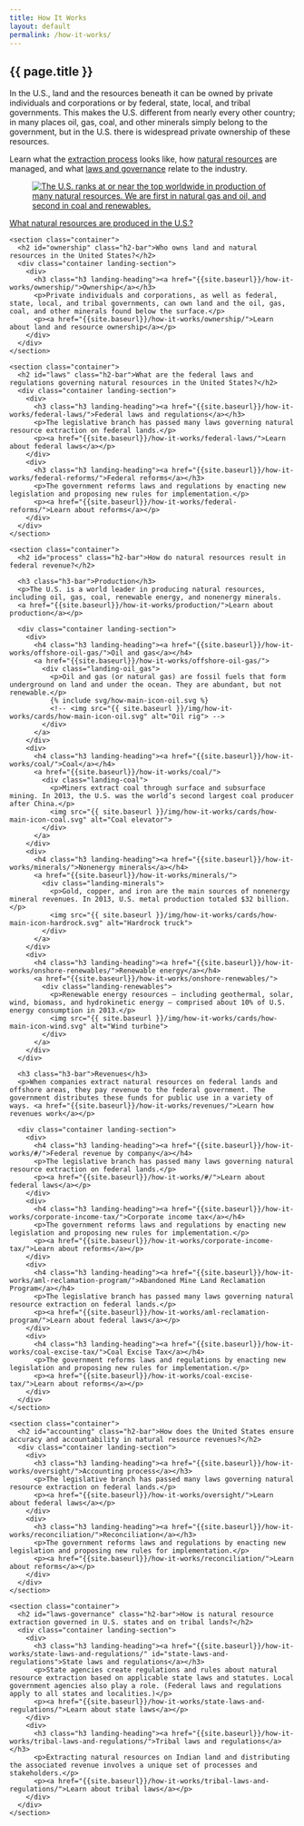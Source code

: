 ```yaml
---
title: How It Works
layout: default
permalink: /how-it-works/
---
```


<section class="slab-delta">
  <div class="container-page-wrapper landing-section_top ribbon ribbon-column">
    <div class="container-left-8 ribbon-hero ribbon-hero-column">
      <h1>{{ page.title }}</h1>
      <p class="ribbon-hero-description">In the U.S., land and the resources beneath it can be owned by private individuals and corporations or by federal, state, local, and tribal governments. This makes the U.S. different from nearly every other country; in many places oil, gas, coal, and other minerals simply belong to the government, but in the U.S. there is widespread private ownership of these resources.</p>
      <p class="ribbon-hero-description">Learn what the <a href="#process">extraction process</a> looks like, how <a href="#natural-resources">natural resources</a> are managed, and what <a href="#laws-governance">laws and governance</a> relate to the industry.</p>
    </div>
    <div class="container-right-4 ribbon-card-column ribbon-card-has-image ribbon-card">
      <figure class="ribbon-card-top">
        <a href="{{site.baseurl}}/how-it-works/production/">
          <img class="ribbon-card-image" src="{{ site.baseurl }}/img/howitworks-landing-intro.png" alt="The U.S. ranks at or near the top worldwide in production of many natural resources. We are first in natural gas and oil, and second in coal and renewables.">
        </a>
      </figure>
      <figcaption class="ribbon-card-bottom"><a href="{{site.baseurl}}/how-it-works/production/" class="link-alpha">What natural resources are produced in the U.S.?</a></figcaption>
    </div>
  </div>
</section>

<section class="container-page-wrapper landing-wrapper">
  
  <article class="container-left-9">
  
    <section class="container">
      <h2 id="ownership" class="h2-bar">Who owns land and natural resources in the United States?</h2>
      <div class="container landing-section">
        <div>
          <h3 class="h3 landing-heading"><a href="{{site.baseurl}}/how-it-works/ownership/">Ownership</a></h3>
          <p>Private individuals and corporations, as well as federal, state, local, and tribal governments, can own land and the oil, gas, coal, and other minerals found below the surface.</p>
          <p><a href="{{site.baseurl}}/how-it-works/ownership/">Learn about land and resource ownership</a></p>
        </div>
      </div>
    </section>
    
    <section class="container">
      <h2 id="laws" class="h2-bar">What are the federal laws and regulations governing natural resources in the United States?</h2>
      <div class="container landing-section">
        <div>
          <h3 class="h3 landing-heading"><a href="{{site.baseurl}}/how-it-works/federal-laws/">Federal laws and regulations</a></h3>
          <p>The legislative branch has passed many laws governing natural resource extraction on federal lands.</p>
          <p><a href="{{site.baseurl}}/how-it-works/federal-laws/">Learn about federal laws</a></p>
        </div>
        <div>
          <h3 class="h3 landing-heading"><a href="{{site.baseurl}}/how-it-works/federal-reforms/">Federal reforms</a></h3>
          <p>The government reforms laws and regulations by enacting new legislation and proposing new rules for implementation.</p>
          <p><a href="{{site.baseurl}}/how-it-works/federal-reforms/">Learn about reforms</a></p>
        </div>
      </div>
    </section>
    
    <section class="container">
      <h2 id="process" class="h2-bar">How do natural resources result in federal revenue?</h2>
      
      <h3 class="h3-bar">Production</h3>
      <p>The U.S. is a world leader in producing natural resources, including oil, gas, coal, renewable energy, and nonenergy minerals.
      <a href="{{site.baseurl}}/how-it-works/production/">Learn about production</a></p>
      
      <div class="container landing-section">
        <div>
          <h4 class="h3 landing-heading"><a href="{{site.baseurl}}/how-it-works/offshore-oil-gas/">Oil and gas</a></h4>
          <a href="{{site.baseurl}}/how-it-works/offshore-oil-gas/">
            <div class="landing-oil_gas">
              <p>Oil and gas (or natural gas) are fossil fuels that form underground on land and under the ocean. They are abundant, but not renewable.</p>
              {% include svg/how-main-icon-oil.svg %}
              <!-- <img src="{{ site.baseurl }}/img/how-it-works/cards/how-main-icon-oil.svg" alt="Oil rig"> -->
            </div>
          </a>
        </div>
        <div>
          <h4 class="h3 landing-heading"><a href="{{site.baseurl}}/how-it-works/coal/">Coal</a></h4>
          <a href="{{site.baseurl}}/how-it-works/coal/">
            <div class="landing-coal">
              <p>Miners extract coal through surface and subsurface mining. In 2013, the U.S. was the world’s second largest coal producer after China.</p>
              <img src="{{ site.baseurl }}/img/how-it-works/cards/how-main-icon-coal.svg" alt="Coal elevator">
            </div>
          </a>
        </div>
        <div>
          <h4 class="h3 landing-heading"><a href="{{site.baseurl}}/how-it-works/minerals/">Nonenergy minerals</a></h4>
          <a href="{{site.baseurl}}/how-it-works/minerals/">
            <div class="landing-minerals">
              <p>Gold, copper, and iron are the main sources of nonenergy mineral revenues. In 2013, U.S. metal production totaled $32 billion.</p>
              <img src="{{ site.baseurl }}/img/how-it-works/cards/how-main-icon-hardrock.svg" alt="Hardrock truck">
            </div>
          </a>
        </div>
        <div>
          <h4 class="h3 landing-heading"><a href="{{site.baseurl}}/how-it-works/onshore-renewables/">Renewable energy</a></h4>
          <a href="{{site.baseurl}}/how-it-works/onshore-renewables/">
            <div class="landing-renewables">
              <p>Renewable energy resources — including geothermal, solar, wind, biomass, and hydrokinetic energy — comprised about 10% of U.S. energy consumption in 2013.</p>
              <img src="{{ site.baseurl }}/img/how-it-works/cards/how-main-icon-wind.svg" alt="Wind turbine">
            </div>
          </a>
        </div>
      </div>
      
      <h3 class="h3-bar">Revenues</h3>
      <p>When companies extract natural resources on federal lands and offshore areas, they pay revenue to the federal government. The government distributes these funds for public use in a variety of ways. <a href="{{site.baseurl}}/how-it-works/revenues/">Learn how revenues work</a></p>
      
      <div class="container landing-section">
        <div>
          <h4 class="h3 landing-heading"><a href="{{site.baseurl}}/how-it-works/#/">Federal revenue by company</a></h4>
          <p>The legislative branch has passed many laws governing natural resource extraction on federal lands.</p>
          <p><a href="{{site.baseurl}}/how-it-works/#/">Learn about federal laws</a></p>
        </div>
        <div>
          <h4 class="h3 landing-heading"><a href="{{site.baseurl}}/how-it-works/corporate-income-tax/">Corporate income tax</a></h4>
          <p>The government reforms laws and regulations by enacting new legislation and proposing new rules for implementation.</p>
          <p><a href="{{site.baseurl}}/how-it-works/corporate-income-tax/">Learn about reforms</a></p>
        </div>
        <div>
          <h4 class="h3 landing-heading"><a href="{{site.baseurl}}/how-it-works/aml-reclamation-program/">Abandoned Mine Land Reclamation Program</a></h4>
          <p>The legislative branch has passed many laws governing natural resource extraction on federal lands.</p>
          <p><a href="{{site.baseurl}}/how-it-works/aml-reclamation-program/">Learn about federal laws</a></p>
        </div>
        <div>
          <h4 class="h3 landing-heading"><a href="{{site.baseurl}}/how-it-works/coal-excise-tax/">Coal Excise Tax</a></h4>
          <p>The government reforms laws and regulations by enacting new legislation and proposing new rules for implementation.</p>
          <p><a href="{{site.baseurl}}/how-it-works/coal-excise-tax/">Learn about reforms</a></p>
        </div>
      </div>
    </section>
    
    <section class="container">
      <h2 id="accounting" class="h2-bar">How does the United States ensure accuracy and accountability in natural resource revenues?</h2>
      <div class="container landing-section">
        <div>
          <h3 class="h3 landing-heading"><a href="{{site.baseurl}}/how-it-works/oversight/">Accounting process</a></h3>
          <p>The legislative branch has passed many laws governing natural resource extraction on federal lands.</p>
          <p><a href="{{site.baseurl}}/how-it-works/oversight/">Learn about federal laws</a></p>
        </div>
        <div>
          <h3 class="h3 landing-heading"><a href="{{site.baseurl}}/how-it-works/reconciliation/">Reconciliation</a></h3>
          <p>The government reforms laws and regulations by enacting new legislation and proposing new rules for implementation.</p>
          <p><a href="{{site.baseurl}}/how-it-works/reconciliation/">Learn about reforms</a></p>
        </div>
      </div>
    </section>
    
    <section class="container">
      <h2 id="laws-governance" class="h2-bar">How is natural resource extraction governed in U.S. states and on tribal lands?</h2>
      <div class="container landing-section">
        <div>
          <h3 class="h3 landing-heading"><a href="{{site.baseurl}}/how-it-works/state-laws-and-regulations/" id="state-laws-and-regulations">State laws and regulations</a></h3>
          <p>State agencies create regulations and rules about natural resource extraction based on applicable state laws and statutes. Local government agencies also play a role. (Federal laws and regulations apply to all states and localities.)</p>
          <p><a href="{{site.baseurl}}/how-it-works/state-laws-and-regulations/">Learn about state laws</a></p>
        </div>
        <div>
          <h3 class="h3 landing-heading"><a href="{{site.baseurl}}/how-it-works/tribal-laws-and-regulations/">Tribal laws and regulations</a></h3>
          <p>Extracting natural resources on Indian land and distributing the associated revenue involves a unique set of processes and stakeholders.</p>
          <p><a href="{{site.baseurl}}/how-it-works/tribal-laws-and-regulations/">Learn about tribal laws</a></p>
        </div>
      </div>
    </section>
  </article>
</section>